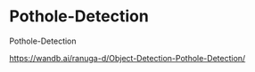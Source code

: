 # Pothole-Detection
Pothole-Detection

https://wandb.ai/ranuga-d/Object-Detection-Pothole-Detection/
